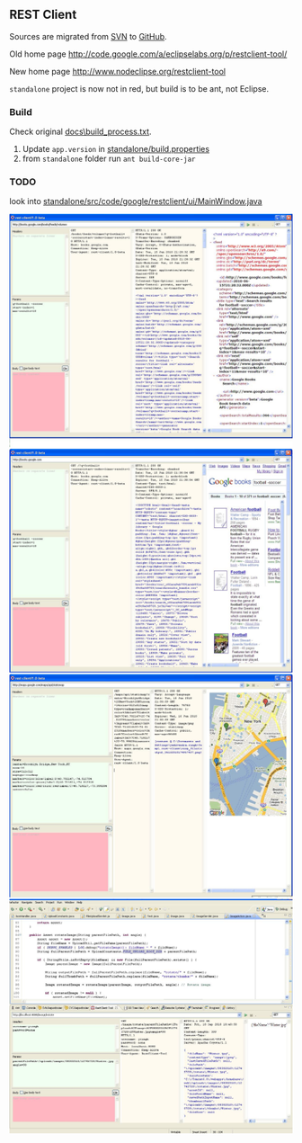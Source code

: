 

## REST Client

<!--
![Rest-Client-View.png](Pictures/Rest-Client-View.png)
-->

Sources are migrated from [SVN](http://svn.codespot.com/a/eclipselabs.org/restclient-tool/trunk/) to [GitHub](https://github.com/Nodeclipse/restclient-tool/).

Old home page <http://code.google.com/a/eclipselabs.org/p/restclient-tool/>

New home page <http://www.nodeclipse.org/restclient-tool> 

<!--
New update site <http://www.nodeclipse.org/updates/restclient-tool/> (1.1.x not yet released)

Latest README <http://www.nodeclipse.org/restclient-tool/README>
-->

`standalone` project is now not in red, but build is to be ant, not Eclipse. 

### Build

Check original [docs\build_process.txt](docs\build_process.txt).

1. Update `app.version` in [standalone/build.properties](standalone/build.properties)
2. from `standalone` folder run `ant build-core-jar`

### TODO

look into [standalone/src/code/google/restclient/ui/MainWindow.java](standalone/src/code/google/restclient/ui/MainWindow.java)

![](standalone/resource/screenshots/screen_shot1.jpg)
![](standalone/resource/screenshots/screen_shot2.jpg)
![](standalone/resource/screenshots/screen_shot3.jpg)
![](standalone/resource/screenshots/screen_shot4.jpg)

